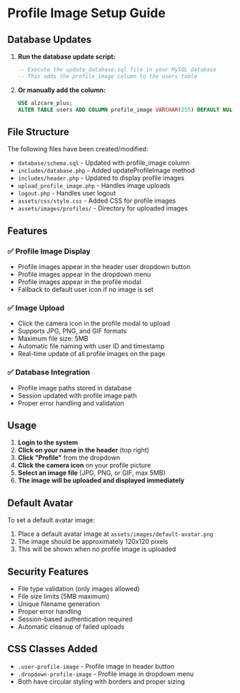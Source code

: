 # Profile Image Setup Guide

## Database Updates

1. **Run the database update script:**
   ```sql
   -- Execute the update_database.sql file in your MySQL database
   -- This adds the profile_image column to the users table
   ```

2. **Or manually add the column:**
   ```sql
   USE alzcare_plus;
   ALTER TABLE users ADD COLUMN profile_image VARCHAR(255) DEFAULT NULL AFTER status;
   ```

## File Structure

The following files have been created/modified:

- `database/schema.sql` - Updated with profile_image column
- `includes/database.php` - Added updateProfileImage method
- `includes/header.php` - Updated to display profile images
- `upload_profile_image.php` - Handles image uploads
- `logout.php` - Handles user logout
- `assets/css/style.css` - Added CSS for profile images
- `assets/images/profiles/` - Directory for uploaded images

## Features

### ✅ **Profile Image Display**
- Profile images appear in the header user dropdown button
- Profile images appear in the dropdown menu
- Profile images appear in the profile modal
- Fallback to default user icon if no image is set

### ✅ **Image Upload**
- Click the camera icon in the profile modal to upload
- Supports JPG, PNG, and GIF formats
- Maximum file size: 5MB
- Automatic file naming with user ID and timestamp
- Real-time update of all profile images on the page

### ✅ **Database Integration**
- Profile image paths stored in database
- Session updated with profile image path
- Proper error handling and validation

## Usage

1. **Login to the system**
2. **Click on your name in the header** (top right)
3. **Click "Profile"** from the dropdown
4. **Click the camera icon** on your profile picture
5. **Select an image file** (JPG, PNG, or GIF, max 5MB)
6. **The image will be uploaded and displayed immediately**

## Default Avatar

To set a default avatar image:
1. Place a default avatar image at `assets/images/default-avatar.png`
2. The image should be approximately 120x120 pixels
3. This will be shown when no profile image is uploaded

## Security Features

- File type validation (only images allowed)
- File size limits (5MB maximum)
- Unique filename generation
- Proper error handling
- Session-based authentication required
- Automatic cleanup of failed uploads

## CSS Classes Added

- `.user-profile-image` - Profile image in header button
- `.dropdown-profile-image` - Profile image in dropdown menu
- Both have circular styling with borders and proper sizing
